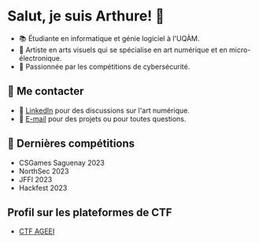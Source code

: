 # Salut, je suis Arthure! 👋

- 📚 Étudiante en informatique et génie logiciel à l'UQÀM.
- 🌌 Artiste en arts visuels qui se spécialise en art numérique et en micro-électronique.
- 🔐 Passionnée par les compétitions de cybersécurité.

## 💬 Me contacter

- 💬 [LinkedIn](https://www.linkedin.com/in/arthure-gelinas/) pour des discussions sur l'art numérique.
- 📧 [E-mail](mailto:arthuregelinas@gmail.com) pour des projets ou pour toutes questions.
  
## 🚀 Dernières compétitions
- CSGames Saguenay 2023
- NorthSec 2023
- JFFI 2023
- Hackfest 2023

## Profil sur les plateformes de CTF
- [CTF AGEEI](https://ctf.ageei.org/users/80)
